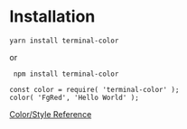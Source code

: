 # Installation

```yarn install terminal-color```

or

``` npm install terminal-color```

```
const color = require( 'terminal-color' );
color( 'FgRed', 'Hello World' );
```

[Color/Style Reference](https://github.com/abschill/terminal-color/blob/master/lib/constants.js)